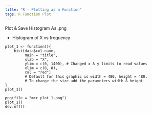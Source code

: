 ```yaml
---
title: "R - Plotting as a Function"
tags: R Function Plot
---
```



Plot & Save Histogram As .png

- Histogram of X vs frequency

```{r}
plot_1 <- function(){
    hist(data$col-name, 
         main = "title",
         xlab = "X",
         ylim = c(0, 1400), # Changed x & y limits to read values
         xlim = c(0, 8),
         col = "red")
         # Default for this graphic is width = 480, height = 480.
         # To change the size add the parameters width & height.
}
plot_1()

png(file = "mcc_plot_1.png")
plot_1()
dev.off()
```
